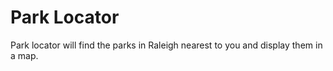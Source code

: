 # Park Locator

Park locator will find the parks in Raleigh nearest to you and display them in a map.


